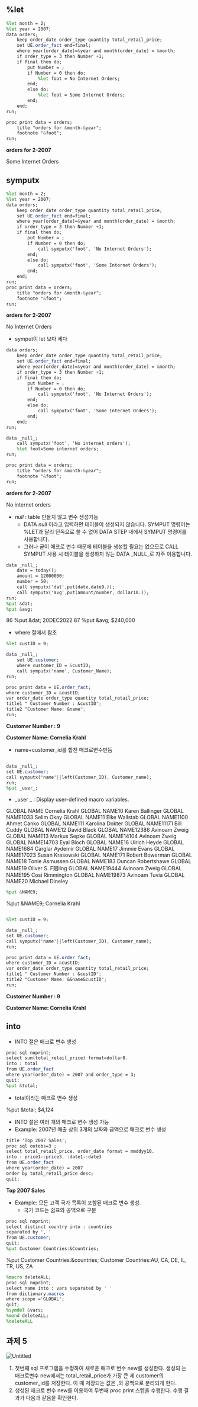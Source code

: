 ## %let

```sass
%let month = 2;
%let year = 2007;
data orders;
 	keep order_date order_type quantity total_retail_price;
	set UE.order_fact end=final;
	where year(order_date)=&year and month(order_date) = &month;
	if order_type = 3 then Number +1;
	if final then do;
		put Number = ;
		if Number = 0 then do;
		 	%let foot = No Internet Orders;
		end;
		else do;
			%let foot = Some Internet Orders;
		end;
	end;
run;

proc print data = orders;
	title "orders for &month-&year";
	footnote "&foot";
run;
```

**orders for 2-2007**

Some Internet Orders

## symputx

```sass
%let month = 2;
%let year = 2007;
data orders;
 	keep order_date order_type quantity total_retail_price;
	set UE.order_fact end=final;
	where year(order_date)=&year and month(order_date) = &month;
	if order_type = 3 then Number +1;
	if final then do;
		put Number = ;
		if Number = 0 then do;
		 	call symputx('foot', 'No Internet Orders');
		end;
		else do;
			call symputx('foot', 'Some Internet Orders');
		end;
	end;
run;
proc print data = orders;
	title "orders for &month-&year";
	footnote "&foot";
run;
```

**orders for 2-2007**

No Internet Orders

- symput이 let 보다 세다

```sass
data orders;
 	keep order_date order_type quantity total_retail_price;
	set UE.order_fact end=final;
	where year(order_date)=&year and month(order_date) = &month;
	if order_type = 3 then Number +1;
	if final then do;
		put Number = ;
		if Number = 0 then do;
		 	call symputx('foot', 'No Internet Orders');
		end;
		else do;
			call symputx('foot', 'Some Internet Orders');
		end;
	end;
run;

data _null_;
	call symputx('foot', 'No internet orders');
	%let foot=Some internet orders;
run;

proc print data = orders;
	title "orders for &month-&year";
	footnote "&foot";
run;
```

**orders for 2-2007**

No internet orders

- _*null*_ : table 만들지 않고 변수 생성가능
    - DATA  _*null*_ 이라고 입력하면 테이블이 생성되지 않습니다. SYMPUT 명령어는 %LET과 달리 단독으로 쓸 수 없어 DATA STEP 내에서 SYMPUT 명령어를 사용합니다.
    - 그러나 굳이 매크로 변수 때문에 테이블을 생성할 필요는 없으므로 CALL SYMPUT 사용 시 테이블을 생성하지 않는 DATA _NULL_로 자주 이용합니다.

```sass
data _null_;
	date = today();
	amount = 12000000;
	number = 50;
	call symputx('dat',put(date,date9.));
	call symputx('avg',put(amount/number, dollar10.));
run;
%put &dat;
%put &avg;
```

86   %put &dat;
20DEC2022
87   %put &avg;
$240,000

- where 절에서 참조

```sass
%let custID = 9;

data _null_;
	set UE.customer;
	where customer_ID = &custID;
	call symputx('name', Customer_Name);
run;

proc print data = UE.order_fact;
where customer_ID = &custID;
var order_date order_type quantity total_retail_price;
title1 " Customer Number : &custID";
title2 "Customer Name: &name";
run;
```

**Customer Number : 9**

**Customer Name: Cornelia Krahl**

- name+customer_id를 합친 매크로변수만듬

```sass

data _null_;
set UE.customer;
call symputx('name'||left(Customer_ID), Customer_name);
run;
%put _user_;

```

- _user _ : Display user-defined macro variables.

GLOBAL NAME Cornelia Krahl
GLOBAL NAME10 Karen Ballinger
GLOBAL NAME1033 Selim Okay
GLOBAL NAME11 Elke Wallstab
GLOBAL NAME1100 Ahmet Canko
GLOBAL NAME111 Karolina Dokter
GLOBAL NAME11171 Bill Cuddy
GLOBAL NAME12 David Black
GLOBAL NAME12386 Avinoam Zweig
GLOBAL NAME13 Markus Sepke
GLOBAL NAME14104 Avinoam Zweig
GLOBAL NAME14703 Eyal Bloch
GLOBAL NAME16 Ulrich Heyde
GLOBAL NAME1684 Carglar Aydemir
GLOBAL NAME17 Jimmie Evans
GLOBAL NAME17023 Susan Krasowski
GLOBAL NAME171 Robert Bowerman
GLOBAL NAME18 Tonie Asmussen
GLOBAL NAME183 Duncan Robertshawe
GLOBAL NAME19 Oliver S. F廻ling
GLOBAL NAME19444 Avinoam Zweig
GLOBAL NAME195 Cosi Rimmington
GLOBAL NAME19873 Avinoam Tuvia
GLOBAL NAME20 Michael Dineley

```sass
%put &NAME9;
```

%put &NAME9;
Cornelia Krahl

```sass

%let custID = 9;

data _null_;
set UE.customer;
call symputx('name'||left(Customer_ID), Customer_name);
run;

proc print data = UE.order_fact;
where customer_ID = &custID;
var order_date order_type quantity total_retail_price;
title1 " Customer Number : &custID";
title2 "Customer Name: &&name&custID";
run;
```

**Customer Number : 9**

**Customer Name: Cornelia Krahl**

## into

- INTO 절은 매크로 변수 생성

```sass
proc sql noprint;
select sum(total_retail_price) format=dollar8.
into : total 
from UE.order_fact
where year(order_date) = 2007 and order_type = 3;
quit;
%put &total;
```

- total이라는 매크로 변수 생성

%put &total;
$4,124

- INTO 절은 여러 개의 매크로 변수 생성 가능
- Example: 2007년 매출 상위 3개의 날짜와 금액으로 매크로 변수 생성

```sass
title 'Top 2007 Sales';
proc sql outobs=3 ;
select total_retail_price, order_date format = mmddyy10.
into : price1-:price3, :date1-:date3
from UE.order_fact
where year(order_date) = 2007
order by total_retail_price desc;
quit;
```

**Top 2007 Sales**

- Example: 모든 고객 국가 목록이 포함된 매크로 변수 생성.
    - 국가 코드는 쉼표와 공백으로 구분

```sass
proc sql noprint;
select distinct country into : countries
separated by ', '
from UE.customer;
quit;
%put Customer Countries:&Countries;
```

%put Customer Countries:&countries;
Customer Countries:AU, CA, DE, IL, TR, US, ZA

```sass
%macro deleteALL;
proc sql noprint;
select name into : vars separated by ' '
from dictionary.macros
where scope ='GLOBAL';
quit;
%symdel &vars;
%mend deleteALL;
%deleteALL
```

## 과제 5

![Untitled](https://s3-us-west-2.amazonaws.com/secure.notion-static.com/7957a6b4-74f5-489b-a452-bcfa32cac445/Untitled.png)

1. 첫번째 sql 프로그램을 수정하여 새로운 매크로 변수 new를 생성한다. 생성되
는 매크로변수 new에서는 total_retail_price가 가장 큰 세 customer의
customer_id를 저장한다. 이 때 저장되는 값은 ,와 공백으로 분리되게 한다.
2. 생성된 매크로 변수 new를 이용하여 두번째 proc print 스텝을 수행한다. 수행
결과가 다음과 같음을 확인한다.
